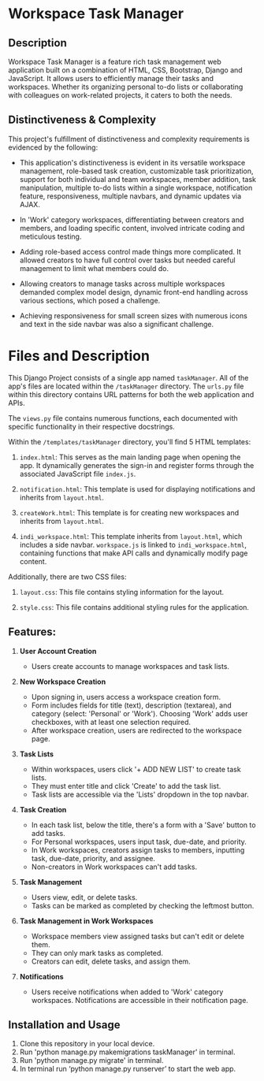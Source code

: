 # Workspace Task Manager

## Description

Workspace Task Manager is a feature rich task management web application built on a combination of HTML, CSS, Bootstrap, Django and JavaScript.
 It allows users to efficiently manage their tasks and workspaces. Whether its organizing personal to-do lists or collaborating with colleagues on work-related projects, it caters to both the needs.

## Distinctiveness & Complexity

This project's fulfillment of distinctiveness and complexity requirements is evidenced by the following:

- This application's distinctiveness is evident in its versatile workspace management, role-based task creation, customizable task prioritization, support for both individual and team workspaces, member addition, task manipulation, multiple to-do lists within a single workspace, notification feature, responsiveness, multiple navbars, and dynamic updates via AJAX.

- In 'Work' category workspaces, differentiating between creators and members, and loading specific content, involved intricate coding and meticulous testing.
- Adding role-based access control made things more complicated. It allowed creators to have full control over tasks but needed careful management to limit what members could do.
- Allowing creators to manage tasks across multiple workspaces demanded complex model design, dynamic front-end handling across various sections, which posed a challenge.
- Achieving responsiveness for small screen sizes with numerous icons and text in the side navbar was also a significant challenge.


# Files and Description

This Django Project consists of a single app named `taskManager`. All of the app's files are located within the `/taskManager` directory. The `urls.py` file within this directory contains URL patterns for both the web application and APIs.

The `views.py` file contains numerous functions, each documented with specific functionality in their respective docstrings.

Within the `/templates/taskManager` directory, you'll find 5 HTML templates:

1. `index.html`: This serves as the main landing page when opening the app. It dynamically generates the sign-in and register forms through the associated JavaScript file `index.js`.

2. `notification.html`: This template is used for displaying notifications and inherits from `layout.html`.

3. `createWork.html`: This template is for creating new workspaces and inherits from `layout.html`.

4. `indi_workspace.html`: This template inherits from `layout.html`, which includes a side navbar. `workspace.js` is linked to `indi_workspace.html`, containing functions that make API calls and dynamically modify page content.

Additionally, there are two CSS files:

1. `layout.css`: This file contains styling information for the layout.

2. `style.css`: This file contains additional styling rules for the application.

## Features:

1. **User Account Creation**
   - Users create accounts to manage workspaces and task lists.

2. **New Workspace Creation**
   - Upon signing in, users access a workspace creation form.
   - Form includes fields for title (text), description (textarea), and category (select: 'Personal' or 'Work'). Choosing 'Work' adds user checkboxes, with at least one selection required.
   - After workspace creation, users are redirected to the workspace page.

3. **Task Lists**
   - Within workspaces, users click '+ ADD NEW LIST' to create task lists.
   - They must enter title and click 'Create' to add the task list.
   - Task lists are accessible via the 'Lists' dropdown in the top navbar.

4. **Task Creation**
   - In each task list, below the title, there's a form with a 'Save' button to add tasks.
   - For Personal workspaces, users input task, due-date, and priority.
   - In Work workspaces, creators assign tasks to members, inputting task, due-date, priority, and assignee.
   - Non-creators in Work workspaces can't add tasks.

5. **Task Management**
   - Users view, edit, or delete tasks.
   - Tasks can be marked as completed by checking the leftmost button.

6. **Task Management in Work Workspaces**
   - Workspace members view assigned tasks but can't edit or delete them.
   - They can only mark tasks as completed.
   - Creators can edit, delete tasks, and assign them.

7. **Notifications**
   - Users receive notifications when added to 'Work' category workspaces. Notifications are accessible in their notification page.

## Installation and Usage
1.	Clone this repository in your local device.
2. Run 'python manage.py makemigrations taskManager' in terminal.
3. Run 'python manage.py migrate' in terminal.
2.	In terminal run ‘python manage.py runserver’ to start the web app.

